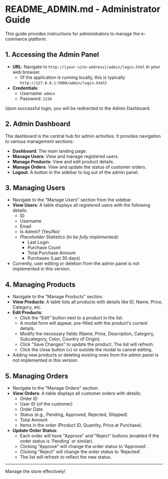 # README_ADMIN.md - Administrator Guide

This guide provides instructions for administrators to manage the e-commerce platform.

## 1. Accessing the Admin Panel

*   **URL**: Navigate to `http://[your-site-address]/admin/login.html` in your web browser.
    *   (If the application is running locally, this is typically `http://127.0.0.1:5000/admin/login.html`)
*   **Credentials**:
    *   Username: `admin`
    *   Password: `1234`

Upon successful login, you will be redirected to the Admin Dashboard.

## 2. Admin Dashboard

The dashboard is the central hub for admin activities. It provides navigation to various management sections:

*   **Dashboard**: The main landing page.
*   **Manage Users**: View and manage registered users.
*   **Manage Products**: View and edit product details.
*   **Manage Orders**: View and update the status of customer orders.
*   **Logout**: A button in the sidebar to log out of the admin panel.

## 3. Managing Users

*   Navigate to the "Manage Users" section from the sidebar.
*   **View Users**: A table displays all registered users with the following details:
    *   ID
    *   Username
    *   Email
    *   Is Admin? (Yes/No)
    *   *Placeholder Statistics (to be fully implemented):*
        *   Last Login
        *   Purchase Count
        *   Total Purchase Amount
        *   Purchases (Last 30 days)
*   Currently, user editing or deletion from the admin panel is not implemented in this version.

## 4. Managing Products

*   Navigate to the "Manage Products" section.
*   **View Products**: A table lists all products with details like ID, Name, Price, Category, etc.
*   **Edit Products**:
    *   Click the "Edit" button next to a product in the list.
    *   A modal form will appear, pre-filled with the product's current details.
    *   Modify the necessary fields (Name, Price, Description, Category, Subcategory, Color, Country of Origin).
    *   Click "Save Changes" to update the product. The list will refresh.
    *   Click the close button (×) or outside the modal to cancel editing.
*   Adding new products or deleting existing ones from the admin panel is not implemented in this version.

## 5. Managing Orders

*   Navigate to the "Manage Orders" section.
*   **View Orders**: A table displays all customer orders with details:
    *   Order ID
    *   User ID (of the customer)
    *   Order Date
    *   Status (e.g., Pending, Approved, Rejected, Shipped)
    *   Total Amount
    *   Items in the order (Product ID, Quantity, Price at Purchase).
*   **Update Order Status**:
    *   Each order will have "Approve" and "Reject" buttons (enabled if the order status is 'Pending' or similar).
    *   Clicking "Approve" will change the order status to 'Approved'.
    *   Clicking "Reject" will change the order status to 'Rejected'.
    *   The list will refresh to reflect the new status.

---
Manage the store effectively!
